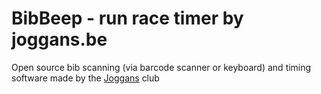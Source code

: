 # BibBeep - run race timer by joggans.be

Open source bib scanning (via barcode scanner or keyboard) and timing software made by the [Joggans](https://www.joogans.be) club

